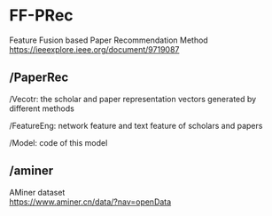 # FF-PRec
Feature Fusion based Paper Recommendation Method
https://ieeexplore.ieee.org/document/9719087

## /PaperRec  

/Vecotr: the scholar and paper representation vectors generated by different methods

/FeatureEng: network feature and text feature of scholars and papers 

/Model: code of this model  

## /aminer
AMiner dataset  
https://www.aminer.cn/data/?nav=openData
